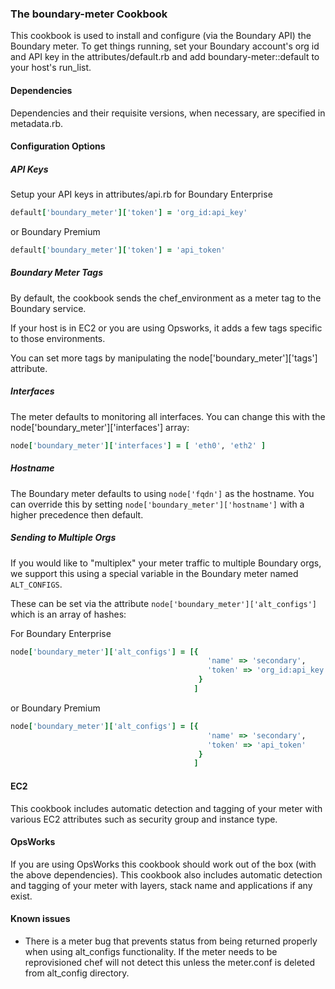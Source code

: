 ### The boundary-meter Cookbook

This cookbook is used to install and configure (via the Boundary API) the Boundary meter. To get things running, set your Boundary account's org id and API key in the attributes/default.rb and add boundary-meter::default to your host's run_list.

#### Dependencies

Dependencies and their requisite versions, when necessary, are specified in metadata.rb.

#### Configuration Options

##### API Keys

Setup your API keys in attributes/api.rb for Boundary Enterprise

```ruby
default['boundary_meter']['token'] = 'org_id:api_key'
```

or Boundary Premium

```ruby
default['boundary_meter']['token'] = 'api_token'
```

##### Boundary Meter Tags

By default, the cookbook sends the chef_environment as a meter tag to the Boundary service.

If your host is in EC2 or you are using Opsworks, it adds a few tags specific to those environments.

You can set more tags by manipulating the node['boundary_meter']['tags'] attribute.

##### Interfaces

The meter defaults to monitoring all interfaces. You can change this with the node['boundary_meter']['interfaces'] array:

```ruby
node['boundary_meter']['interfaces'] = [ 'eth0', 'eth2' ]
```

##### Hostname

The Boundary meter defaults to using `node['fqdn']` as the hostname. You can override this by setting `node['boundary_meter']['hostname']` with a higher precedence then default.

##### Sending to Multiple Orgs

If you would like to "multiplex" your meter traffic to multiple Boundary orgs, we support this using a special variable in the Boundary meter named `ALT_CONFIGS`.

These can be set via the attribute `node['boundary_meter']['alt_configs']` which is an array of hashes:

For Boundary Enterprise
```ruby
node['boundary_meter']['alt_configs'] = [{
                                            'name' => 'secondary',
                                            'token' => 'org_id:api_key'
                                          }
                                         ]
```

or Boundary Premium
```ruby
node['boundary_meter']['alt_configs'] = [{
                                            'name' => 'secondary',
                                            'token' => 'api_token'
                                          }
                                         ]
```

#### EC2

This cookbook includes automatic detection and tagging of your meter with various EC2 attributes such as security group and instance type.

#### OpsWorks

If you are using OpsWorks this cookbook should work out of the box (with the above dependencies). This cookbook also includes automatic detection and tagging of your meter with layers, stack name and applications if any exist.

#### Known issues

- There is a meter bug that prevents status from being returned properly when using alt_configs functionality. If the meter needs to be reprovisioned chef will not detect this unless the meter.conf is deleted from alt_config directory.
